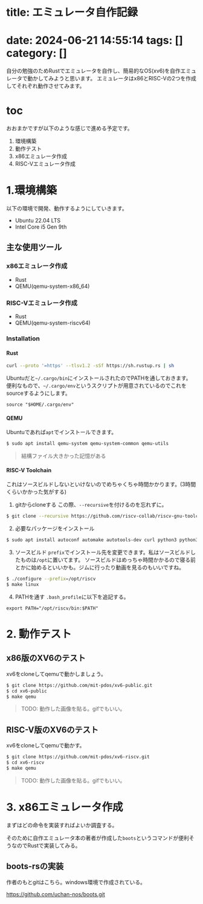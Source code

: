 title: エミュレータ自作記録
====================================
date: 2024-06-21 14:55:14
tags: []
category: []
====================================

自分の勉強のためRustでエミュレータを自作し、簡易的なOS(xv6)を自作エミュレータで動かしてみようと思います。
エミュレータはx86とRISC-Vの2つを作成してそれぞれ動作させてみます。

# toc
おおまかですが以下のような感じで進める予定です。

1. 環境構築
2. 動作テスト
3. x86エミュレータ作成
4. RISC-Vエミュレータ作成


# 1.環境構築
以下の環境で開発、動作するようにしていきます。

* Ubuntu 22.04 LTS
* Intel Core i5 Gen 9th

## 主な使用ツール
### x86エミュレータ作成
* Rust
* QEMU(qemu-system-x86_64)

### RISC-Vエミュレータ作成
* Rust
* QEMU(qemu-system-riscv64)

### Installation

#### Rust
```bash
curl --proto '=https' --tlsv1.2 -sSf https://sh.rustup.rs | sh
```
Ubuntuだと`~/.cargo/bin`にインストールされたのでPATHを通しておきます。
便利なもので、`~/.cargo/env`というスクリプトが用意されているのでこれをsourceするようにします。

```bash:.bash_profile
source "$HOME/.cargo/env"
```

#### QEMU
Ubuntuであれば`apt`でインストールできます。
```bash
$ sudo apt install qemu-system qemu-system-common qemu-utils
```
> 結構ファイル大きかった記憶がある

#### RISC-V Toolchain
これはソースビルドしないといけないのでめちゃくちゃ時間かかります。(3時間くらいかかった気がする)

1. gitからcloneする
この際、`--recursive`を付けるのを忘れずに。

```bash
$ git clone --recursive https://github.com/riscv-collab/riscv-gnu-toolchain.git
```

2. 必要なパッケージをインストール
```bash
$ sudo apt install autoconf automake autotools-dev curl python3 python3-pip libmpc-dev libmpfr-dev libgmp-dev gawk build-essential bison flex texinfo gperf libtool patchutils bc zlib1g-dev libexpat-dev ninja-build git cmake libglib2.0-dev libslirp-dev
```

3. ソースビルド
`prefix`でインストール先を変更できます。私はソースビルドしたものは`/opt`に置いてます。
ソースビルドはめっちゃ時間かかるので寝る前とかに始めるといいかも。ジムに行ったり動画を見るのもいいですね。

```bash
$ ./configure --prefix=/opt/riscv
$ make linux
```

4. PATHを通す
`.bash_profile`に以下を追記する。
```bash:.bash_profile
export PATH="/opt/riscv/bin:$PATH"
```

# 2. 動作テスト
## x86版のXV6のテスト
xv6をcloneしてqemuで動かしましょう。

```bash
$ git clone https://github.com/mit-pdos/xv6-public.git
$ cd xv6-public
$ make qemu
```

> TODO: 動作した画像を貼る。gifでもいい。

## RISC-V版のXV6のテスト

xv6をcloneしてqemuで動かす。

```bash
$ git clone https://github.com/mit-pdos/xv6-riscv.git
$ cd xv6-riscv
$ make qemu
```

> TODO: 動作した画像を貼る。gifでもいい。


# 3. x86エミュレータ作成
まずはどの命令を実装すればよいか調査する。

そのために自作エミュレータ本の著者が作成した`boots`というコマンドが便利そうなのでRustで実装してみる。

## boots-rsの実装
作者のもとgitはこちら。windows環境で作成されている。

https://github.com/uchan-nos/boots.git



